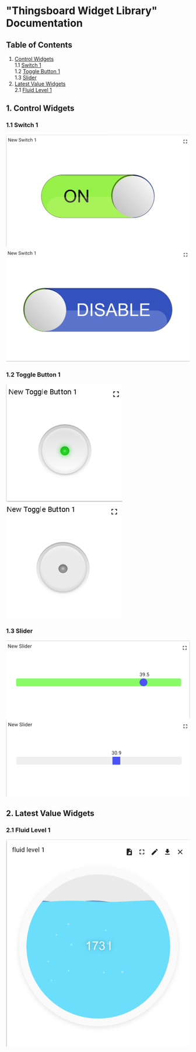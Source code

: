 # "Thingsboard Widget Library" Documentation

## Table of Contents
1. [Control Widgets](#controlwidgets)  
	1.1 [Switch 1](#switch1)  
	1.2 [Toggle Button 1](#togglebutton1)  
	1.3 [Slider](#slider)  
2. [Latest Value Widgets](#latestvaluewidgets)  
   2.1 [Fluid Level 1](#fluidlevel1)  	

<div id="controlwidgets"/>

## 1. Control Widgets

<div id="switch1"/>

### 1.1 Switch 1

![image info](./pictures/switch11.png)
![image info](./pictures/switch12.png) 

<div id="togglebutton1"/>

### 1.2 Toggle Button 1

![image info](./pictures/togglebutton11.png)
![image info](./pictures/togglebutton12.png) 

<div id="slider"/>

### 1.3 Slider

![image info](./pictures/slider1.png)
![image info](./pictures/slider2.png) 

<div id="latestvaluewidgets"/>

## 2. Latest Value Widgets

<div id="fluidlevel1"/>

### 2.1 Fluid Level 1

![image info](./pictures/fluidlevel11.png)